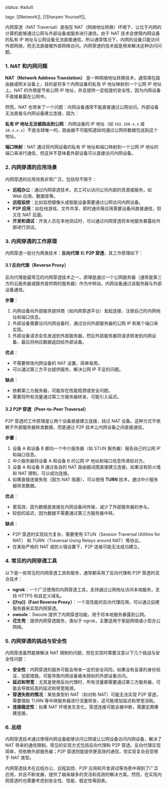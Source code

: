 
status: #adult 

tags: [[Network]], [[Sharpen Yourself]], 


内网穿透（NAT Traversal）是指在 NAT（网络地址转换）环境下，让位于内网的计算机能够通过公网与外部设备或服务进行通信。由于 NAT 技术会使得内网设备的私有 IP 地址与公网设备无法直接通信，所以通常情况下，内网的设备只能访问外部网络，而无法直接被外部网络访问。内网穿透的技术就是用来解决这种访问问题。

### 1. **NAT 和内网问题**

**NAT（Network Address Translation）** 是一种网络地址转换技术，通常用在路由器或网关设备上，目的是将多个内网设备的私有 IP 地址映射到一个公网 IP 地址上。NAT 的作用是节省公网 IP 地址，并且提供一定程度的安全性，因为内网设备不直接暴露在公网中。

然而，NAT 也带来了一个问题：内网设备通常不能直接通过公网访问。外部设备无法直接与内网设备建立连接，因为：

**私有 IP 地址无法被路由到公网**：内网设备的 IP 地址（如 `192.168.x.x` 或 `10.x.x.x`）不是全球唯一的，路由器不可能知道如何通过公网将数据包送到这个地址。

**端口映射**：NAT 通过将内网设备的私有 IP 地址和端口映射到一个公网 IP 地址的端口来进行通信，但这并不意味着外部设备可以直接访问内网设备。

### 2. **内网穿透的应用场景**

内网穿透的应用场景非常广泛，包括但不限于：

- **远程办公**：通过内网穿透技术，员工可以访问公司内部的资源或服务，如 Web 应用、数据库等。
- **远程监控**：比如监控摄像头或智能设备需要通过公网访问内网设备。
- **P2P 应用**：如在线游戏、文件共享、即时通讯等应用需要设备间直接通信，但又在 NAT 后面。
- **开发和调试**：开发人员在本地测试时，可以通过内网穿透将本地服务暴露给外部进行测试。

### 3. **内网穿透的工作原理**

内网穿透一般分为两类技术：**反向代理** 和 **P2P 穿透**，其工作原理如下：

#### 3.1 **反向代理（Reverse Proxy）**

反向代理是最常见的内网穿透技术之一。原理是通过一个公网服务器（通常是第三方的云服务器或服务提供商的服务器）作为中转站，内网设备通过该服务器与外部设备通信。

**步骤**：

1. 内网设备向外部服务提供商（如内网穿透平台）发起连接，注册自己的内网地址和端口信息。
2. 外部设备需要访问内网设备时，通过访问外部服务器的公网 IP 和某个端口来实现。
3. 外部设备请求会先发送到外部服务器，然后外部服务器将请求转发到内网设备，最后将响应数据返回给外部设备。

**优点**：

- 不需要修改内网设备的 NAT 设置，简单易用。
- 可以通过第三方平台提供服务，解决公网 IP 不足的问题。

**缺点**：

- 依赖第三方服务器，可能存在性能瓶颈或安全问题。
- 需要将所有流量通过第三方服务器转发，可能引入延迟。

#### 3.2 **P2P 穿透（Peer-to-Peer Traversal）**

P2P 穿透的工作原理是让两个设备直接建立连接，绕过 NAT 设备。这种方式不依赖于外部服务器转发数据，而是通过 P2P 技术让内网设备之间直接通信。

**步骤**：

1. 设备 A 和设备 B 都向一个中介服务器（如 STUN 服务器）报告自己的公网 IP 和端口信息。
2. 中介服务器将设备 A 和设备 B 的公网 IP 地址和端口信息传递给对方。
3. 设备 A 和设备 B 通过各自的 NAT 路由器试图直接建立连接。如果没有防火墙和 NAT 限制，可以成功连接。
4. 如果直接连接失败（因为 NAT 阻塞），可以使用 **TURN** 技术，通过中介服务器转发数据。

**优点**：

- 更高效，因为数据是直接在内网设备间传输，减少了外部服务器的参与。
- 较低的延迟，因为数据不需要通过第三方服务器中转。

**缺点**：

- P2P 穿透的实现较为复杂，需要使用 STUN（Session Traversal Utilities for NAT） 和 TURN（Traversal Using Relays around NAT）等协议。
- 在某些严格的 NAT 或防火墙设置下，P2P 连接可能无法成功建立。

### 4. **常见的内网穿透工具**

以下是一些常见的内网穿透工具和服务，通常都采用了反向代理和 P2P 穿透的混合技术：

- **ngrok**：一个广泛使用的内网穿透工具，支持通过公网地址访问本地服务，支持 HTTPS 和自定义域名。
- **[[frp]]（Fast Reverse Proxy）**：一个高性能的反向代理应用，可以通过自建服务器来实现内网穿透。
- **swoole**：Swoole 提供了内网穿透功能，用于将本地服务暴露到公网。
- **花生壳**：提供内网穿透服务，类似于 ngrok，主要适用于家庭网络或小型办公网络。

### 5. **内网穿透的挑战与安全性**

内网穿透虽然能够解决 NAT 限制的问题，但在实现时需要注意以下几个挑战与安全性问题：

- **安全性**：内网穿透的服务可能会带来一定的安全风险。如果没有妥善的身份验证、加密措施，可能导致内网设备被未授权的外部设备访问。
- **延迟和带宽**：尤其是使用反向代理时，所有流量都需要通过第三方服务器，可能会导致较高的延迟和带宽瓶颈。
- **穿透失败的情况**：某些类型的 NAT（如对称 NAT）可能无法实现 P2P 穿透，需要借助 TURN 等中继服务器进行流量转发，这可能增加延迟和带宽消耗。
- **连接稳定性**：如果 NAT 环境发生变化，穿透连接可能会被中断，需要定期重建连接。

### 6. **总结**

内网穿透技术通过使得内网设备能够访问公网或让公网设备访问内网设备，解决了 NAT 带来的通信限制。常见的实现方式包括反向代理和 P2P 穿透。反向代理实现简单，但依赖外部服务器；P2P 穿透则能提供更高效的通信，但实现复杂且受限于 NAT 类型。

内网穿透技术在远程办公、远程监控、P2P 应用和开发调试等场景中得到了广泛应用，并且不断发展，提供了越来越多的灵活和高效的解决方案。然而，在实现内网穿透时也需要考虑到安全性、性能、稳定性等因素。
